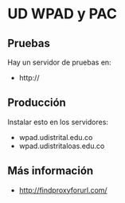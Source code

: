 # UD WPAD y PAC

## Pruebas

Hay un servidor de pruebas en:

 - http://

## Producción

Instalar esto en los servidores:

 - wpad.udistrital.edu.co
 - wpad.udistritaloas.edu.co

## Más información

 - http://findproxyforurl.com/
